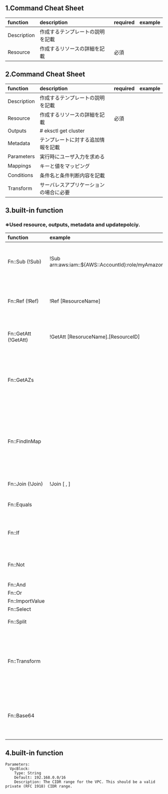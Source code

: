 ## 1.Command Cheat Sheet
|function|description|required|example|
|:--|:--|:--|:--|
|Description|作成するテンプレートの説明を記載|||
|Resource|作成するリソースの詳細を記載|必須||

## 2.Command Cheat Sheet
|function|description|required|example|
|:--|:--|:--|:--|
|Description|作成するテンプレートの説明を記載|||
|Resource|作成するリソースの詳細を記載|必須||
|Outputs|# eksctl get cluster|||
|Metadata|テンプレートに対する追加情報を記載|||
|Parameters|実行時にユーザ入力を求める|||
|Mappings|キーと値をマッピング|||
|Conditions|条件名と条件判断内容を記載|||
|Transform|サーバレスアプリケーションの場合に必要|||

## 3.built-in function
### ※Used resource, outputs, metadata and updatepolciy.
|function|example|description|
|:--|:--|:--|
|Fn::Sub (!Sub)|!Sub arn:aws:iam::${AWS::AccountId}:role/myAmazonEKSClusterRole|特定した値の入力文字列にある変数の代わりに使う|
|Fn::Ref (!Ref)|!Ref [ResourceName]|特定した値の入力文字列にある変数の代わりに使う|
|Fn::GetAtt (!GetAtt)|!GetAtt [ResoruceName].[ResourceID]|テンプレートのリソースから属性値を返す|
|Fn::GetAZs||指定されたリージョンのアベイラビリティーゾーンを含んだ配列を返す|
|Fn::FindInMap||Mappiengsセクションでせんげんされた２つのレベルのマッピングのキーに対応する値を返す|
|Fn::Join (!Join)|!Join [ , ]|2つの値を結合する|
|Fn::Equals||2つの値が等しいかどうかを判定|
|Fn::If||指定された条件からtrueかfalseを返す|
|Fn::Not||falseと評価された条件に対しtrueで返す|
|Fn::And|||
|Fn::Or|||
|Fn::ImportValue|||
|Fn::Select|||
|Fn::Split||文字列をリストに分割|
|Fn::Transform||スタックテンプレートの一部に対してカスタム処理を実行するためのマクロを指定する|
|Fn::Base64||UserDataを介してEC2インスタンスにデータを渡すために使用|

## 4.built-in function
```
Parameters:
  VpcBlock:
    Type: String
    Default: 192.168.0.0/16
    Description: The CIDR range for the VPC. This should be a valid private (RFC 1918) CIDR range.
```